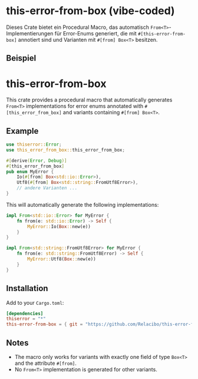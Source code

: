 # this-error-from-box (vibe-coded)

Dieses Crate bietet ein Procedural Macro, das automatisch `From<T>`-Implementierungen für Error-Enums generiert, die mit `#[this-error-from-box]` annotiert sind und Varianten mit `#[from] Box<T>` besitzen.

## Beispiel

# this-error-from-box

This crate provides a procedural macro that automatically generates `From<T>` implementations for error enums annotated with `#[this_error_from_box]` and variants containing `#[from] Box<T>`.

## Example

```rust
use thiserror::Error;
use this_error_from_box::this_error_from_box;

#[derive(Error, Debug)]
#[this_error_from_box]
pub enum MyError {
    Io(#[from] Box<std::io::Error>),
    Utf8(#[from] Box<std::string::FromUtf8Error>),
    // andere Varianten ...
}
```

This will automatically generate the following implementations:

```rust
impl From<std::io::Error> for MyError {
    fn from(e: std::io::Error) -> Self {
        MyError::Io(Box::new(e))
    }
}

impl From<std::string::FromUtf8Error> for MyError {
    fn from(e: std::string::FromUtf8Error) -> Self {
        MyError::Utf8(Box::new(e))
    }
}
```

## Installation

Add to your `Cargo.toml`:

```toml
[dependencies]
thiserror = "*"
this-error-from-box = { git = "https://github.com/Relacibo/this-error-from-box.git" }

```

## Notes
- The macro only works for variants with exactly one field of type `Box<T>` and the attribute `#[from]`.
- No `From<T>` implementation is generated for other variants.
